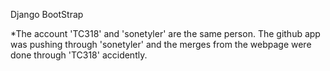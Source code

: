 Django
BootStrap 

*The account 'TC318' and 'sonetyler' are the same person. The github app was pushing through 'sonetyler' and the merges from the webpage were done through 'TC318' accidently.
